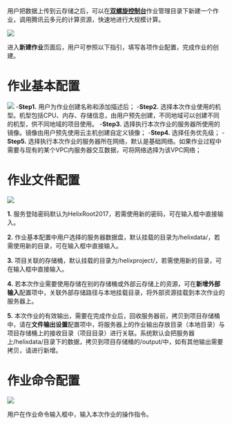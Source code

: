 用户把数据上传到云存储之后，可以在[**双螺旋控制台**](https://console.qcloud.com/helix)作业管理目录下新建一个作业，调用腾讯云多元的计算资源，快速地进行大规模计算。

![](https://mc.qcloudimg.com/static/img/5a658881fba5ee1b85fc4d52f926ae9e/image.png)

进入**新建作业**页面后，用户可参照以下指引，填写各项作业配置，完成作业的创建。

#  作业基本配置

![](https://mc.qcloudimg.com/static/img/b4b8243ef8e5a1380dd533f972f58f58/image.png)
-**Step1.** 用户为作业创建名称和添加描述后；
-**Step2.** 选择本次作业使用的机型。机型包括CPU、内存、存储信息，由用户预先创建，不同地域可以创建不同的机型，供不同地域的项目使用。
-**Step3.** 选择执行本次作业的服务器所使用的镜像。镜像由用户预先使用云主机创建自定义镜像；
-**Step4.** 选择任务优先级；
-**Step5.** 选择执行本次作业的服务器所在网络，默认是基础网络。如果作业过程中需要与现有的某个VPC内服务器交互数据，可将网络选择为该VPC网络；

# 作业文件配置 #

![](https://mc.qcloudimg.com/static/img/a4e9cee3d99d681e0d234db3c3234d28/image.png)

**1.** 服务登陆密码默认为HelixRoot2017，若需使用新的密码，可在输入框中直接输入。

**2.** 作业基本配置中用户选择的服务器数据盘，默认挂载的目录为/helixdata/，若需使用新的目录，可在输入框中直接输入。

**3.** 项目关联的存储桶，默认挂载的目录为/helixproject/，若需使用新的目录，可在输入框中直接输入。

**4.** 若本次作业需要使用存储在别的存储桶或外部云存储上的资源，可在**新增外部输入**配置项中，关联外部存储路径与本地挂载目录，将外部资源挂载到本次作业的服务器上。

**5.** 本次作业的有效输出，需要在完成作业后，回收服务器前，拷贝到项目存储桶中，请在**文件输出设置**配置项中，将服务器上的作业输出存放目录（本地目录）与项目存储桶上的接收目录（项目目录）进行关联。系统默认会把服务器上/helixdata/目录下的数据，拷贝到项目存储桶的/output/中，如有其他输出需要拷贝，请进行新增。

# 作业命令配置 #
![](https://mc.qcloudimg.com/static/img/1fa291de0526ff384c27af21e96507ca/image.png)

用户在作业命令输入框中，输入本次作业的操作指令。
